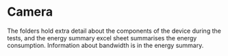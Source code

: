 # Camera
The folders hold extra detail about the components of the device during the tests, and the energy summary excel sheet summarises the energy consumption.  Information about bandwidth is in the energy summary.
